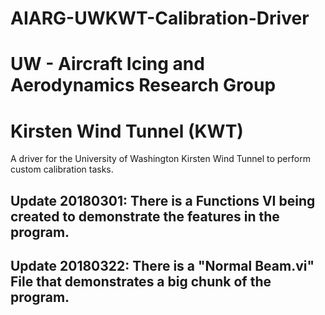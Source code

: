 # AIARG-UWKWT-Calibration-Driver
# UW - Aircraft Icing and Aerodynamics Research Group
# Kirsten Wind Tunnel (KWT)



A driver for the University of Washington Kirsten Wind Tunnel to perform custom calibration tasks. 

## Update 20180301: There is a Functions VI being created to demonstrate the features in the program.
## Update 20180322: There is a "Normal Beam.vi" File that demonstrates a big chunk of the program.
